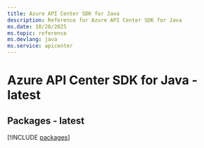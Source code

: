 ```yaml
---
title: Azure API Center SDK for Java
description: Reference for Azure API Center SDK for Java
ms.date: 10/20/2025
ms.topic: reference
ms.devlang: java
ms.service: apicenter
---
```

# Azure API Center SDK for Java - latest
## Packages - latest
[!INCLUDE [packages](api-center-index.md)]